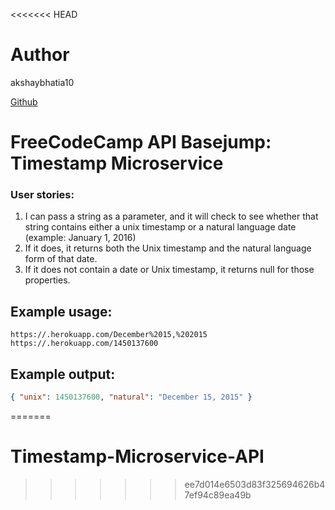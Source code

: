 <<<<<<< HEAD
# Author
akshaybhatia10 


[Github](https://github.com/akshaybhatia10) 

# FreeCodeCamp API Basejump: Timestamp Microservice
### User stories:
1. I can pass a string as a parameter, and it will check to see whether that string contains either a unix timestamp or a natural language date (example: January 1, 2016)
2. If it does, it returns both the Unix timestamp and the natural language form of that date.
3. If it does not contain a date or Unix timestamp, it returns null for those properties.

## Example usage:

```url
https://.herokuapp.com/December%2015,%202015
https://.herokuapp.com/1450137600
```

## Example output:

```json
{ "unix": 1450137600, "natural": "December 15, 2015" }
```
=======
# Timestamp-Microservice-API
>>>>>>> ee7d014e6503d83f325694626b47ef94c89ea49b
